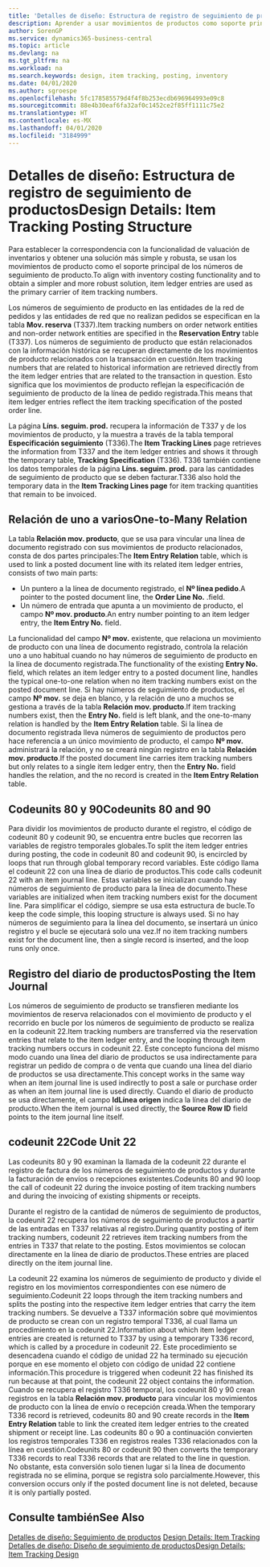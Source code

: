 ```yaml
---
title: 'Detalles de diseño: Estructura de registro de seguimiento de productos | Documentos de Microsoft'
description: Aprender a usar movimientos de productos como soporte principal de los números de seguimiento de producto.
author: SorenGP
ms.service: dynamics365-business-central
ms.topic: article
ms.devlang: na
ms.tgt_pltfrm: na
ms.workload: na
ms.search.keywords: design, item tracking, posting, inventory
ms.date: 04/01/2020
ms.author: sgroespe
ms.openlocfilehash: 5fc178585579d4f4f8b253ecdb696964993e09c8
ms.sourcegitcommit: 88e4b30eaf6fa32af0c1452ce2f85ff1111c75e2
ms.translationtype: HT
ms.contentlocale: es-MX
ms.lasthandoff: 04/01/2020
ms.locfileid: "3184999"
---
```

# <a name="design-details-item-tracking-posting-structure"></a><span data-ttu-id="5bf0c-103">Detalles de diseño: Estructura de registro de seguimiento de productos</span><span class="sxs-lookup"><span data-stu-id="5bf0c-103">Design Details: Item Tracking Posting Structure</span></span>
<span data-ttu-id="5bf0c-104">Para establecer la correspondencia con la funcionalidad de valuación de inventarios y obtener una solución más simple y robusta, se usan los movimientos de producto como el soporte principal de los números de seguimiento de producto.</span><span class="sxs-lookup"><span data-stu-id="5bf0c-104">To align with inventory costing functionality and to obtain a simpler and more robust solution, item ledger entries are used as the primary carrier of item tracking numbers.</span></span>  
  
<span data-ttu-id="5bf0c-105">Los números de seguimiento de producto en las entidades de la red de pedidos y las entidades de red que no realizan pedidos se especifican en la tabla **Mov. reserva** (T337).</span><span class="sxs-lookup"><span data-stu-id="5bf0c-105">Item tracking numbers on order network entities and non-order network entities are specified in the **Reservation Entry** table (T337).</span></span> <span data-ttu-id="5bf0c-106">Los números de seguimiento de producto que están relacionados con la información histórica se recuperan directamente de los movimientos de producto relacionados con la transacción en cuestión.</span><span class="sxs-lookup"><span data-stu-id="5bf0c-106">Item tracking numbers that are related to historical information are retrieved directly from the item ledger entries that are related to the transaction in question.</span></span> <span data-ttu-id="5bf0c-107">Esto significa que los movimientos de producto reflejan la especificación de seguimiento de producto de la línea de pedido registrada.</span><span class="sxs-lookup"><span data-stu-id="5bf0c-107">This means that item ledger entries reflect the item tracking specification of the posted order line.</span></span>  
  
<span data-ttu-id="5bf0c-108">La página **Líns. seguim. prod.** recupera la información de T337 y de los movimientos de producto, y la muestra a través de la tabla temporal **Especificación seguimiento** (T336).</span><span class="sxs-lookup"><span data-stu-id="5bf0c-108">The **Item Tracking Lines** page retrieves the information from T337 and the item ledger entries and shows it through the temporary table, **Tracking Specification** (T336).</span></span> <span data-ttu-id="5bf0c-109">T336 también contiene los datos temporales de la página **Líns. seguim. prod.** para las cantidades de seguimiento de producto que se deben facturar.</span><span class="sxs-lookup"><span data-stu-id="5bf0c-109">T336 also hold the temporary data in the **Item Tracking Lines page** for item tracking quantities that remain to be invoiced.</span></span>  
  
## <a name="one-to-many-relation"></a><span data-ttu-id="5bf0c-110">Relación de uno a varios</span><span class="sxs-lookup"><span data-stu-id="5bf0c-110">One-to-Many Relation</span></span>  
<span data-ttu-id="5bf0c-111">La tabla **Relación mov. producto**, que se usa para vincular una línea de documento registrado con sus movimientos de producto relacionados, consta de dos partes principales:</span><span class="sxs-lookup"><span data-stu-id="5bf0c-111">The **Item Entry Relation** table, which is used to link a posted document line with its related item ledger entries, consists of two main parts:</span></span>  
  
* <span data-ttu-id="5bf0c-112">Un puntero a la línea de documento registrado, el **Nº línea pedido**.</span><span class="sxs-lookup"><span data-stu-id="5bf0c-112">A pointer to the posted document line, the **Order Line No.**</span></span> <span data-ttu-id="5bf0c-113">.</span><span class="sxs-lookup"><span data-stu-id="5bf0c-113">field.</span></span>  
* <span data-ttu-id="5bf0c-114">Un número de entrada que apunta a un movimiento de producto, el campo **Nº mov. producto**.</span><span class="sxs-lookup"><span data-stu-id="5bf0c-114">An entry number pointing to an item ledger entry, the **Item Entry No.** field.</span></span>  
  
<span data-ttu-id="5bf0c-115">La funcionalidad del campo **Nº mov.** existente, que relaciona un movimiento de producto con una línea de documento registrado, controla la relación uno a uno habitual cuando no hay números de seguimiento de producto en la línea de documento registrada.</span><span class="sxs-lookup"><span data-stu-id="5bf0c-115">The functionality of the existing **Entry No.** field, which relates an item ledger entry to a posted document line, handles the typical one-to-one relation when no item tracking numbers exist on the posted document line.</span></span> <span data-ttu-id="5bf0c-116">Si hay números de seguimiento de productos, el campo **Nº mov.** se deja en blanco, y la relación de uno a muchos se gestiona a través de la tabla **Relación mov. producto**.</span><span class="sxs-lookup"><span data-stu-id="5bf0c-116">If item tracking numbers exist, then the **Entry No.** field is left blank, and the one-to-many relation is handled by the **Item Entry Relation** table.</span></span> <span data-ttu-id="5bf0c-117">Si la línea de documento registrada lleva números de seguimiento de productos pero hace referencia a un único movimiento de producto, el campo **Nº mov.** administrará la relación, y no se creará ningún registro en la tabla **Relación mov. producto**.</span><span class="sxs-lookup"><span data-stu-id="5bf0c-117">If the posted document line carries item tracking numbers but only relates to a single item ledger entry, then the **Entry No.** field handles the relation, and the no record is created in the **Item Entry Relation** table.</span></span>  
  
## <a name="codeunits-80-and-90"></a><span data-ttu-id="5bf0c-118">Codeunits 80 y 90</span><span class="sxs-lookup"><span data-stu-id="5bf0c-118">Codeunits 80 and 90</span></span>  
<span data-ttu-id="5bf0c-119">Para dividir los movimientos de producto durante el registro, el código de codeunit 80 y codeunit 90, se encuentra entre bucles que recorren las variables de registro temporales globales.</span><span class="sxs-lookup"><span data-stu-id="5bf0c-119">To split the item ledger entries during posting, the code in codeunit 80 and codeunit 90, is encircled by loops that run through global temporary record variables.</span></span> <span data-ttu-id="5bf0c-120">Este código llama el codeunit 22 con una línea de diario de productos.</span><span class="sxs-lookup"><span data-stu-id="5bf0c-120">This code calls codeunit 22 with an item journal line.</span></span> <span data-ttu-id="5bf0c-121">Estas variables se inicializan cuando hay números de seguimiento de producto para la línea de documento.</span><span class="sxs-lookup"><span data-stu-id="5bf0c-121">These variables are initialized when item tracking numbers exist for the document line.</span></span> <span data-ttu-id="5bf0c-122">Para simplificar el código, siempre se usa esta estructura de bucle.</span><span class="sxs-lookup"><span data-stu-id="5bf0c-122">To keep the code simple, this looping structure is always used.</span></span> <span data-ttu-id="5bf0c-123">Si no hay números de seguimiento para la línea del documento, se insertará un único registro y el bucle se ejecutará solo una vez.</span><span class="sxs-lookup"><span data-stu-id="5bf0c-123">If no item tracking numbers exist for the document line, then a single record is inserted, and the loop runs only once.</span></span>  
  
## <a name="posting-the-item-journal"></a><span data-ttu-id="5bf0c-124">Registro del diario de productos</span><span class="sxs-lookup"><span data-stu-id="5bf0c-124">Posting the Item Journal</span></span>  
<span data-ttu-id="5bf0c-125">Los números de seguimiento de producto se transfieren mediante los movimientos de reserva relacionados con el movimiento de producto y el recorrido en bucle por los números de seguimiento de producto se realiza en la codeunit 22.</span><span class="sxs-lookup"><span data-stu-id="5bf0c-125">Item tracking numbers are transferred via the reservation entries that relate to the item ledger entry, and the looping through item tracking numbers occurs in codeunit 22.</span></span> <span data-ttu-id="5bf0c-126">Este concepto funciona del mismo modo cuando una línea del diario de productos se usa indirectamente para registrar un pedido de compra o de venta que cuando una línea del diario de productos se usa directamente.</span><span class="sxs-lookup"><span data-stu-id="5bf0c-126">This concept works in the same way when an item journal line is used indirectly to post a sale or purchase order as when an item journal line is used directly.</span></span> <span data-ttu-id="5bf0c-127">Cuando el diario de producto se usa directamente, el campo **IdLínea origen** indica la línea del diario de producto.</span><span class="sxs-lookup"><span data-stu-id="5bf0c-127">When the item journal is used directly, the **Source Row ID** field points to the item journal line itself.</span></span>  
  
## <a name="code-unit-22"></a><span data-ttu-id="5bf0c-128">codeunit 22</span><span class="sxs-lookup"><span data-stu-id="5bf0c-128">Code Unit 22</span></span>  
<span data-ttu-id="5bf0c-129">Las codeunits 80 y 90 examinan la llamada de la codeunit 22 durante el registro de factura de los números de seguimiento de productos y durante la facturación de envíos o recepciones existentes.</span><span class="sxs-lookup"><span data-stu-id="5bf0c-129">Codeunits 80 and 90 loop the call of codeunit 22 during the invoice posting of item tracking numbers and during the invoicing of existing shipments or receipts.</span></span>  
  
<span data-ttu-id="5bf0c-130">Durante el registro de la cantidad de números de seguimiento de productos, la codeunit 22 recupera los números de seguimiento de productos a partir de las entradas en T337 relativas al registro.</span><span class="sxs-lookup"><span data-stu-id="5bf0c-130">During quantity posting of item tracking numbers, codeunit 22 retrieves item tracking numbers from the entries in T337 that relate to the posting.</span></span> <span data-ttu-id="5bf0c-131">Estos movimientos se colocan directamente en la línea de diario de productos.</span><span class="sxs-lookup"><span data-stu-id="5bf0c-131">These entries are placed directly on the item journal line.</span></span>  
  
<span data-ttu-id="5bf0c-132">La codeunit 22 examina los números de seguimiento de producto y divide el registro en los movimientos correspondientes con ese número de seguimiento.</span><span class="sxs-lookup"><span data-stu-id="5bf0c-132">Codeunit 22 loops through the item tracking numbers and splits the posting into the respective item ledger entries that carry the item tracking numbers.</span></span> <span data-ttu-id="5bf0c-133">Se devuelve a T337 información sobre qué movimientos de producto se crean con un registro temporal T336, al cual llama un procedimiento en la codeunit 22.</span><span class="sxs-lookup"><span data-stu-id="5bf0c-133">Information about which item ledger entries are created is returned to T337 by using a temporary T336 record, which is called by a procedure in codeunit 22.</span></span> <span data-ttu-id="5bf0c-134">Este procedimiento se desencadena cuando el código de unidad 22 ha terminado su ejecución porque en ese momento el objeto con código de unidad 22 contiene información.</span><span class="sxs-lookup"><span data-stu-id="5bf0c-134">This procedure is triggered when codeunit 22 has finished its run because at that point, the codeunit 22 object contains the information.</span></span> <span data-ttu-id="5bf0c-135">Cuando se recupera el registro T336 temporal, los codeunit 80 y 90 crean registros en la tabla **Relación mov. producto** para vincular los movimientos de producto con la línea de envío o recepción creada.</span><span class="sxs-lookup"><span data-stu-id="5bf0c-135">When the temporary T336 record is retrieved, codeunits 80 and 90 create records in the **Item Entry Relation** table to link the created item ledger entries to the created shipment or receipt line.</span></span> <span data-ttu-id="5bf0c-136">Las codeunits 80 o 90 a continuación convierten los registros temporales T336 en registros reales T336 relacionados con la línea en cuestión.</span><span class="sxs-lookup"><span data-stu-id="5bf0c-136">Codeunits 80 or codeunit 90 then converts the temporary T336 records to real T336 records that are related to the line in question.</span></span> <span data-ttu-id="5bf0c-137">No obstante, esta conversión solo tienen lugar si la línea de documento registrada no se elimina, porque se registra solo parcialmente.</span><span class="sxs-lookup"><span data-stu-id="5bf0c-137">However, this conversion occurs only if the posted document line is not deleted, because it is only partially posted.</span></span>  
  
## <a name="see-also"></a><span data-ttu-id="5bf0c-138">Consulte también</span><span class="sxs-lookup"><span data-stu-id="5bf0c-138">See Also</span></span>  
<span data-ttu-id="5bf0c-139">[Detalles de diseño: Seguimiento de productos](design-details-item-tracking.md) </span><span class="sxs-lookup"><span data-stu-id="5bf0c-139">[Design Details: Item Tracking](design-details-item-tracking.md) </span></span>  
[<span data-ttu-id="5bf0c-140">Detalles de diseño: Diseño de seguimiento de productos</span><span class="sxs-lookup"><span data-stu-id="5bf0c-140">Design Details: Item Tracking Design</span></span>](design-details-item-tracking-design.md)